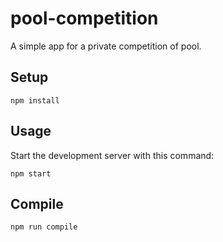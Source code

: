 # pool-competition
A simple app for a private competition of pool.

## Setup

```
npm install
```

## Usage

Start the development server with this command:

```
npm start
```

## Compile


```
npm run compile
```
